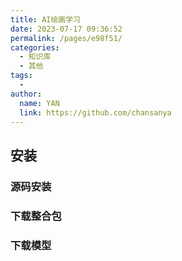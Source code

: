 ```yaml
---
title: AI绘画学习
date: 2023-07-17 09:36:52
permalink: /pages/e98f51/
categories:
  - 知识库
  - 其他
tags:
  - 
author: 
  name: YAN
  link: https://github.com/chansanya
---
```



## 安装

### 源码安装

### 下载整合包


### 下载模型




